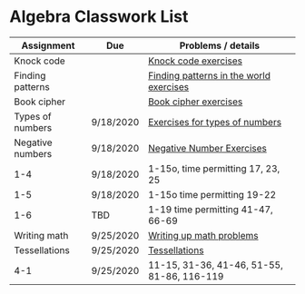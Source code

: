 # Algebra Classwork List

|Assignment | Due | Problems / details |
|-----------|-----|--------------------|
|Knock code |     | [Knock code exercises](https://docs.google.com/document/d/1U06XcsFspu8KAN_23WcwOCW-9xS24IluFGwGOy32qQg/edit?usp=sharing)|
|Finding patterns|| [Finding patterns in the world exercises](https://docs.google.com/document/d/1jFKtXioBGcuLrV7nrccva9nHKl5koOddg0Mj1-VoQ58/edit?usp=sharing)
|Book cipher|  | [Book cipher exercises](https://docs.google.com/document/d/1s5dAe8syztFvUHtvviae9B-AGhp1qBnq9PiJ9Q7VV3U/edit?usp=sharing)
|Types of numbers| 9/18/2020 | [Exercises for types of numbers](https://docs.google.com/document/d/1-ozoC4NtGDBL0-3st4QlNvHv716J5ykc2Q-Hc5dqLtI/edit?usp=sharing)
|Negative numbers| 9/18/2020 | [Negative Number Exercises](https://docs.google.com/document/d/1NxbFKaTzMugZuLuh_2_taqPBs3jO_bojAQH6ralrHPA/edit?usp=sharing)
|1-4 | 9/18/2020 | 1-15o, time permitting 17, 23, 25
|1-5 | 9/18/2020 | 1-15o time permitting 19-22
|1-6 | TBD | 1-19 time permitting 41-47, 66-69
|Writing math | 9/25/2020 | [Writing up math problems](https://docs.google.com/document/d/1WYWQXHy9xYz0OUAtWMa-5eTmRhXOpDDCkai-MrscKd0/edit?usp=sharing)
|Tessellations | 9/25/2020 | [Tessellations](https://docs.google.com/document/d/1l6g3_WWPxgOP-ggl2ReQB69R2gYpoIu2Rqoc06YMD3k/edit?usp=sharing)
|4-1| 9/25/2020 | 11-15, 31-36, 41-46, 51-55, 81-86, 116-119
